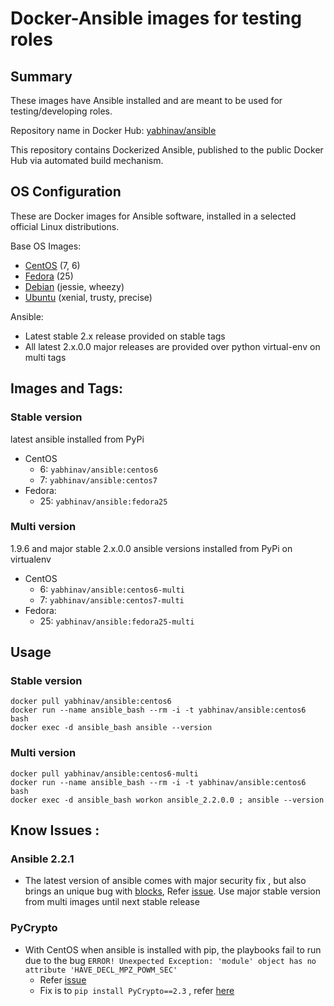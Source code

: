 # Docker-Ansible images for testing roles


## Summary 

These images have Ansible installed and are meant to be used for testing/developing roles.

Repository name in Docker Hub: [yabhinav/ansible](https://hub.docker.com/r/yabhinav/ansible/)

This repository contains Dockerized Ansible, published to the public Docker Hub via automated build mechanism.


## OS Configuration

These are Docker images for Ansible software, installed in a selected official Linux distributions.

Base OS Images: 

- [CentOS](https://hub.docker.com/_/centos/) (7, 6)
- [Fedora](https://hub.docker.com/_/fedora/) (25)
- [Debian](https://hub.docker.com/_/debian/) (jessie, wheezy)
- [Ubuntu](https://hub.docker.com/_/ubuntu/) (xenial, trusty, precise)

Ansible: 

 - Latest stable 2.x release provided on stable tags
 - All latest 2.x.0.0 major releases are provided over python virtual-env on multi tags



## Images and Tags:

### Stable version 

latest ansible installed from PyPi

- CentOS
    - 6: `yabhinav/ansible:centos6` 
    - 7: `yabhinav/ansible:centos7` 
- Fedora:
    - 25: `yabhinav/ansible:fedora25` 

### Multi version 
1.9.6 and major stable 2.x.0.0 ansible versions installed from PyPi on virtualenv

- CentOS
    - 6: `yabhinav/ansible:centos6-multi` 
    - 7: `yabhinav/ansible:centos7-multi` 
- Fedora:
    - 25: `yabhinav/ansible:fedora25-multi` 

## Usage

### Stable version

	docker pull yabhinav/ansible:centos6
	docker run --name ansible_bash --rm -i -t yabhinav/ansible:centos6 bash
	docker exec -d ansible_bash ansible --version


### Multi version

	docker pull yabhinav/ansible:centos6-multi
	docker run --name ansible_bash --rm -i -t yabhinav/ansible:centos6 bash
	docker exec -d ansible_bash workon ansible_2.2.0.0 ; ansible --version



## Know Issues :

### Ansible 2.2.1

  -  The latest version of ansible comes with major security fix , but also brings an unique bug with [blocks](/Users/abhinav/code/MyProjects/docker-ansible-images/README.html), Refer [issue](https://github.com/ansible/ansible/issues/20736). Use major stable version from multi images until next stable release

### PyCrypto

  - With CentOS when ansible is installed with pip, the playbooks fail to run due to the bug ```ERROR! Unexpected Exception: 'module' object has no attribute 'HAVE_DECL_MPZ_POWM_SEC'```
    * Refer [issue](https://bugs.launchpad.net/pycrypto/+bug/1206836) 
    * Fix is to ```pip install PyCrypto==2.3``` , refer [here](http://stackoverflow.com/questions/22941029/python-fabric-error-module-object-has-no-attribute-have-decl-mpz-powm-sec)


